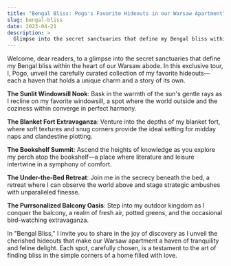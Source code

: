 ```yaml
---
title: "Bengal Bliss: Pogo's Favorite Hideouts in our Warsaw Apartment"
slug: bengal-bliss
date: 2023-04-21
description: >
  Glimpse into the secret sanctuaries that define my Bengal bliss within the heart of our Warsaw abode.
---
```


Welcome, dear readers, to a glimpse into the secret sanctuaries that define my Bengal bliss within the heart of our Warsaw abode. In this exclusive tour, I, Pogo, unveil the carefully curated collection of my favorite hideouts—each a haven that holds a unique charm and a story of its own.

**The Sunlit Windowsill Nook**: Bask in the warmth of the sun's gentle rays as I recline on my favorite windowsill, a spot where the world outside and the coziness within converge in perfect harmony.

**The Blanket Fort Extravaganza**: Venture into the depths of my blanket fort, where soft textures and snug corners provide the ideal setting for midday naps and clandestine plotting.

**The Bookshelf Summit**: Ascend the heights of knowledge as you explore my perch atop the bookshelf—a place where literature and leisure intertwine in a symphony of comfort.

**The Under-the-Bed Retreat**: Join me in the secrecy beneath the bed, a retreat where I can observe the world above and stage strategic ambushes with unparalleled finesse.

**The Purrsonalized Balcony Oasis**: Step into my outdoor kingdom as I conquer the balcony, a realm of fresh air, potted greens, and the occasional bird-watching extravaganza.

In "Bengal Bliss," I invite you to share in the joy of discovery as I unveil the cherished hideouts that make our Warsaw apartment a haven of tranquility and feline delight. Each spot, carefully chosen, is a testament to the art of finding bliss in the simple corners of a home filled with love.
